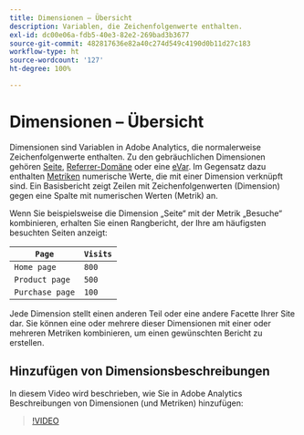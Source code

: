 ```yaml
---
title: Dimensionen – Übersicht
description: Variablen, die Zeichenfolgenwerte enthalten.
exl-id: dc00e06a-fdb5-40e3-82e2-269bad3b3677
source-git-commit: 482817636e82a40c274d549c4190d0b11d27c183
workflow-type: ht
source-wordcount: '127'
ht-degree: 100%

---
```


# Dimensionen – Übersicht

Dimensionen sind Variablen in Adobe Analytics, die normalerweise Zeichenfolgenwerte enthalten. Zu den gebräuchlichen Dimensionen gehören [Seite](page.md), [Referrer-Domäne](referring-domain.md) oder eine [eVar](evar.md). Im Gegensatz dazu enthalten [Metriken](../metrics/overview.md) numerische Werte, die mit einer Dimension verknüpft sind. Ein Basisbericht zeigt Zeilen mit Zeichenfolgenwerten (Dimension) gegen eine Spalte mit numerischen Werten (Metrik) an.

Wenn Sie beispielsweise die Dimension „Seite“ mit der Metrik „Besuche“ kombinieren, erhalten Sie einen Rangbericht, der Ihre am häufigsten besuchten Seiten anzeigt:

| `Page` | `Visits` |
| --- | --- |
| `Home page` | `800` |
| `Product page` | `500` |
| `Purchase page` | `100` |

Jede Dimension stellt einen anderen Teil oder eine andere Facette Ihrer Site dar. Sie können eine oder mehrere dieser Dimensionen mit einer oder mehreren Metriken kombinieren, um einen gewünschten Bericht zu erstellen.

## Hinzufügen von Dimensionsbeschreibungen

In diesem Video wird beschrieben, wie Sie in Adobe Analytics Beschreibungen von Dimensionen (und Metriken) hinzufügen:

>[!VIDEO](https://video.tv.adobe.com/v/25453/?quality=12)
